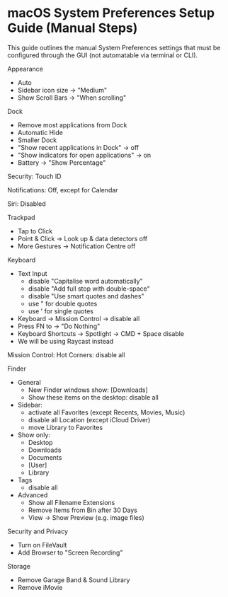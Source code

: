 # macOS System Preferences Setup Guide (Manual Steps)

This guide outlines the manual System Preferences settings that must be configured through the GUI (not automatable via terminal or CLI).

Appearance
  - Auto
  - Sidebar icon size -> "Medium"
  - Show Scroll Bars -> "When scrolling"

Dock
- Remove most applications from Dock
- Automatic Hide
- Smaller Dock
- "Show recent applications in Dock" -> off
- "Show indicators for open applications" -> on
- Battery -> "Show Percentage"

Security: Touch ID

Notifications: Off, except for Calendar

Siri: Disabled

Trackpad
  - Tap to Click
  - Point & Click -> Look up & data detectors off
  - More Gestures -> Notification Centre off

Keyboard
  - Text Input
    - disable "Capitalise word automatically"
    - disable "Add full stop with double-space"
    - disable "Use smart quotes and dashes"
    - use " for double quotes
    - use ' for single quotes
  - Keyboard -> Mission Control -> disable all
  - Press FN to -> "Do Nothing"
  - Keyboard Shortcuts -> Spotlight -> CMD + Space disable
  - We will be using Raycast instead

Mission Control: Hot Corners: disable all

Finder
  - General
    - New Finder windows show: [Downloads]
    - Show these items on the desktop: disable all
  - Sidebar:
    - activate all Favorites (except Recents, Movies, Music)
    - disable all Location (except iCloud Driver)
    - move Library to Favorites
  - Show only:
    - Desktop
    - Downloads
    - Documents
    - [User]
    - Library
  - Tags
    - disable all
  - Advanced
    - Show all Filename Extensions
    - Remove Items from Bin after 30 Days
    - View -> Show Preview (e.g. image files)

Security and Privacy
  - Turn on FileVault
  - Add Browser to "Screen Recording"

Storage
  - Remove Garage Band & Sound Library
  - Remove iMovie
